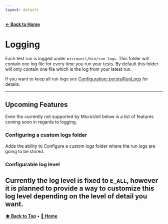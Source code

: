 ```yaml
---
layout: default
---
```


**[← Back to Home](/)**

# Logging

Each test run is logged under `microunit/bin/run_logs`. This folder will contain one log file for every time you run your tests. By default this folder will only contain one file which is the log from your latest run.

If you want to keep all run logs see [Configuration: persistRunLogs](configuration.md#persistrunlogs) for details.

---

## Upcoming Features

Even tho currently not supported by MicroUnit below is a list of features coming soon in regards to logging.

### Configuring a custom logs folder

Adds the ability to Configure a custom logs folder where the run logs are going to be stored.

### Configurable log level

## Currently the log level is fixed to `E_ALL`, however it is planned to provide a way to customize this log level depending on the level of detail you want.

**[⬆ Back to Top](#table-of-contents)** • **[📘 Home](/)**
